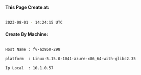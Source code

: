 
   
#### This Page Create at:

```bash

2023-08-01 - 14:24:15 UTC

```

#### Create By Machine:

```bash

Host Name : fv-az950-298

platform  : Linux-5.15.0-1041-azure-x86_64-with-glibc2.35

Ip Local  : 10.1.0.57

```


